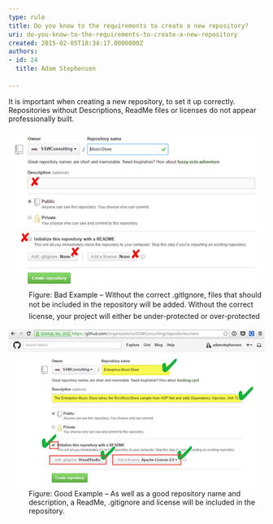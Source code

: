 ```yaml
---
type: rule
title: Do you know to the requirements to create a new repository?
uri: do-you-know-to-the-requirements-to-create-a-new-repository
created: 2015-02-05T18:34:17.0000000Z
authors:
- id: 24
  title: Adam Stephensen

---
```




<span class='intro'> It is important when creating a new repository, to set it up correctly. Repositories without Descriptions, ReadMe files or licenses do not appear professionally built. </span>

<dl class="badImage"><dt><img src="./create-repository-bad.png" alt="" /></dt><dd>Figure&#58; Bad Example – Without the correct .gitIgnore, files that should not be included in the repository will be added.&#160;<span style="line-height&#58;1.6;">​Without the correct license, your project will either be under-protected or over-protected</span></dd></dl><dl class="goodImage"><dt><img src="./create-repository-good.png" alt="" /></dt><dd>Figure&#58; Good Example – As well as a good repository name and description, a ReadMe, .gitignore and license will be included in the repository.​</dd></dl>


